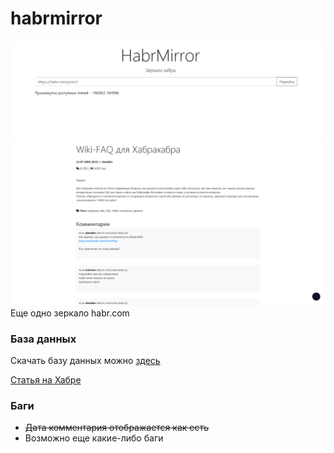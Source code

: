 # habrmirror
![](images/hello.png)
![](images/hello2.png)
 Еще одно зеркало habr.com
 
### База данных
 Скачать базу данных можно [здесь](https://mega.nz/#F!2ToAVa7Y!ZxnFgMjMVMyo07LC1W0IaQ)
 
[Статья на Хабре](https://habr.com/ru/post/496892/)
 
### Баги
 * ~~Дата комментария отображается как есть~~
 * Возможно еще какие-либо баги
 
